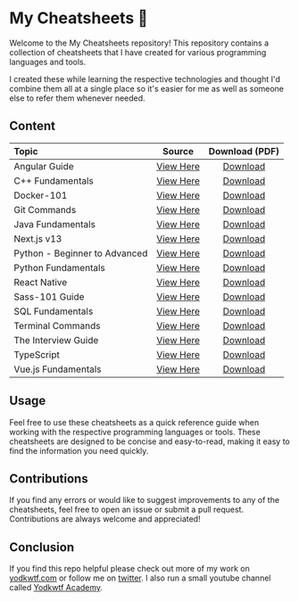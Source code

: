 # My Cheatsheets 🚀

Welcome to the My Cheatsheets repository! This repository contains a collection of cheatsheets that I have created for various programming languages and tools.

I created these while learning the respective technologies and thought I'd combine them all at a single place so it's easier for me as well as someone else to refer them whenever needed.

## Content

| Topic                         |                  Source                   |                                          Download (PDF)                                           |
| :---------------------------- | :---------------------------------------: | :-----------------------------------------------------------------------------------------------: |
| Angular Guide                 |      [View Here](/angular/readme.md)      | [Download](https://drive.google.com/file/d/1Pwv-O9mkwrszYUyrnOonjwcWROd5RXPw/view?usp=drive_link) |
| C++ Fundamentals              |        [View Here](/c++/readme.md)        | [Download](https://drive.google.com/file/d/1hZRy_ywvYQEQs3kJ-OQ2o2ZP5o2n9BR6/view?usp=drive_link) |
| Docker-101                    |      [View Here](/docker/readme.md)       | [Download](https://drive.google.com/file/d/1QnHtPVg7yn-eGyuPYhayhujBYWu-gulV/view?usp=drive_link) |
| Git Commands                  |   [View Here](/git-commands/readme.md)    | [Download](https://drive.google.com/file/d/1Hr2bzduRZXtDO5jiYDcBeyqIa8xgjefI/view?usp=share_link) |
| Java Fundamentals             |       [View Here](/java/readme.md)        | [Download](https://drive.google.com/file/d/1FPYiX-m3Mq6FXva-M0LTAkjkb7biIoOc/view?usp=share_link) |
| Next.js v13                   |    [View Here](/nextjs-v13/readme.md)     | [Download](https://drive.google.com/file/d/1ZsdzJNj1Uc4zWdIXRTQ8upNlNOAxdufs/view?usp=share_link) |
| Python - Beginner to Advanced |  [View Here](/python-advanced/readme.md)  | [Download](https://drive.google.com/file/d/1aZxvLU-EWN53qp78F3Vpe_RcqLxVoGbG/view?usp=share_link) |
| Python Fundamentals           |      [View Here](/python/readme.md)       | [Download](https://drive.google.com/file/d/1KSPASGV9Nz1rZuVT4wXIfEcPkClNuu1s/view?usp=share_link) |
| React Native                  |   [View Here](/react-native/readme.md)    | [Download](https://drive.google.com/file/d/1qjKg68lyb4g6LhVOgGk-OHaw1xfCdSQT/view?usp=drive_link) |
| Sass-101 Guide                |       [View Here](/sass/readme.md)        | [Download](https://drive.google.com/file/d/1wuNVOe0IH7wl2HfN6oDIko_yL2CVfa0E/view?usp=share_link) |
| SQL Fundamentals              |        [View Here](/sql/readme.md)        | [Download](https://drive.google.com/file/d/17JpWnQXLTszpRNzxJp9_6gN3Tqm2dEgV/view?usp=drive_link) |
| Terminal Commands             | [View Here](/terminal-commands/readme.md) | [Download](https://drive.google.com/file/d/17PtMPzA5rgdAF9L99anl4sjdP4a3jd34/view?usp=drive_link) |
| The Interview Guide           |  [View Here](/interview-guide/readme.md)  | [Download](https://drive.google.com/file/d/1W4CHYeXOr8FzA5vajqlxmiDf18lpIX1c/view?usp=share_link) |
| TypeScript                    |    [View Here](/typescript/readme.md)     | [Download](https://drive.google.com/file/d/1H-Sn67-XpCIWr-nGPQpk7lm0JAuXrRBB/view?usp=share_link) |
| Vue.js Fundamentals           |      [View Here](/vue.js/readme.md)       | [Download](https://drive.google.com/file/d/12KC6AVnZwKVR8iZpKxhDgVUShQUdglzq/view?usp=drive_link) |

## Usage

Feel free to use these cheatsheets as a quick reference guide when working with the respective programming languages or tools. These cheatsheets are designed to be concise and easy-to-read, making it easy to find the information you need quickly.

## Contributions

If you find any errors or would like to suggest improvements to any of the cheatsheets, feel free to open an issue or submit a pull request. Contributions are always welcome and appreciated!

## Conclusion

If you find this repo helpful please check out more of my work on [yodkwtf.com](https://yodkwtf.com) or follow me on [twitter](https://twitter.com/yodkwtf).
I also run a small youtube channel called [Yodkwtf Academy](https://youtube.com/yodkwtf).
